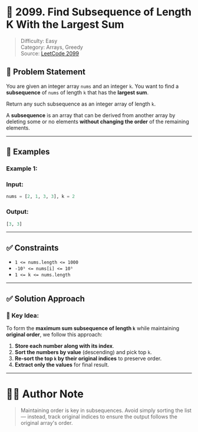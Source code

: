 # 🧮 2099. Find Subsequence of Length K With the Largest Sum

> Difficulty: Easy  
> Category: Arrays, Greedy  
> Source: [LeetCode 2099](https://leetcode.com/problems/find-subsequence-of-length-k-with-the-largest-sum/)

## 🧠 Problem Statement

You are given an integer array `nums` and an integer `k`. You want to find a **subsequence** of `nums` of length `k` that has the **largest sum**.

Return any such subsequence as an integer array of length `k`.

A **subsequence** is an array that can be derived from another array by deleting some or no elements **without changing the order** of the remaining elements.

---

## 🧾 Examples

### Example 1:
### Input: 
```python
nums = [2, 1, 3, 3], k = 2
```
### Output:
```python
[3, 3]
```
---

## ✅ Constraints
- `1 <= nums.length <= 1000`
- `-10⁵ <= nums[i] <= 10⁵`
- `1 <= k <= nums.length`

---

## ✅ Solution Approach

### 🔑 Key Idea:
To form the **maximum sum subsequence of length `k`** while maintaining **original order**, we follow this approach:

1. **Store each number along with its index**.
2. **Sort the numbers by value** (descending) and pick top `k`.
3. **Re-sort the top `k` by their original indices** to preserve order.
4. **Extract only the values** for final result.

---
# 🧑‍💻 Author Note
> Maintaining order is key in subsequences. Avoid simply sorting the list — instead, track original indices to ensure the output follows the original array's order.
